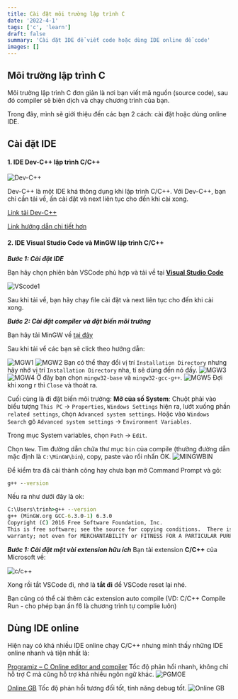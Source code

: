 ```yaml
---
title: Cài đặt môi trường lập trình C
date: '2022-4-1'
tags: ['c', 'learn']
draft: false
summary: 'Cài đặt IDE để viết code hoặc dùng IDE online để code'
images: []
---
```


## Môi trường lập trình C

Môi trường lập trình C đơn giản là nơi bạn viết mã nguồn (source code), sau đó compiler sẽ biên dịch và chạy chương trình của bạn.

Trong đây, mình sẽ giới thiệu đến các bạn 2 cách: cài đặt hoặc dùng online IDE.

## Cài đặt IDE

#### 1. IDE Dev-C++ lập trình C/C++

![Dev-C++](https://a.fsdn.com/con/app/proj/orwelldevcpp/screenshots/devcpp5200.png/max/max/1)

Dev-C++ là một IDE khá thông dụng khi lập trình C/C++. Với Dev-C++, bạn chỉ cần tải về, ấn cài đặt và next liên tục cho đến khi cài xong.

[Link tải Dev-C++](https://sourceforge.net/projects/orwelldevcpp/)

[Link hướng dẫn chi tiết hơn](https://www.thegioididong.com/game-app/cach-tai-va-cai-dat-ide-dev-c-moi-nhat-compiler-c-1318620)

#### 2. IDE Visual Studio Code và MinGW lập trình C/C++

**_Bước 1: Cài đặt IDE_**

Bạn hãy chọn phiên bản VSCode phù hợp và tải về tại **[Visual Studio Code](https://code.visualstudio.com/)**

![VScode1](https://codelearn.io/Media/Default/Users/CWJ_5Fdelta33582/MyPic/01.png)

Sau khi tải về, bạn hãy chạy file cài đặt và next liên tục cho đến khi cài xong.

**_Bước 2: Cài đặt compiler và đặt biến môi trường_**

Bạn hãy tải MinGW về [tại đây](https://sourceforge.net/projects/mingw/)

Sau khi tải về các bạn sẽ click theo hướng dẫn:

![MGW1](https://codelearn.io/Media/Default/Users/J_2EDelta/MyPic/mingw.png)
![MGW2](https://codelearn.io/Media/Default/Users/J_2EDelta/MyPic/mingw2.png)
Bạn có thể thay đổi vị trí `Installation Directory` nhưng hãy nhớ vị trí `Installation Directory` nha, tí sẽ dùng đến nó đấy.
![MGW3](https://codelearn.io/Media/Default/Users/J_2EDelta/MyPic/mingw3.png)
![MGW4](https://codelearn.io/Media/Default/Users/J_2EDelta/MyPic/mingw4.png)
Ở đây bạn chọn `mingw32-base` và `mingw32-gcc-g++`.
![MGW5](https://codelearn.io/Media/Default/Users/J_2EDelta/MyPic/mingw5.png)
Đợi khi xong r thì `Close` và thoát ra.

Cuối cùng là đi đặt biến môi trường:
**Mở của số System**: Chuột phải vào biểu tượng `This PC` -> `Properties`, `Windows Settings` hiện ra, lướt xuống phần `related settings`, chọn `Advanced system settings`. Hoặc vào `Windows Search` gõ `Advanced system settings` -> `Environment Variables`.

Trong mục System variables, chọn `Path` -> `Edit`.

Chọn `New`. Tìm đường dẫn chứa thư mục `bin` của compile (thường đường dẫn mặc định là `C:\MinGW\bin`), copy, paste vào rồi nhấn OK.
![MINGWBIN](https://codelearn.io/Media/Default/Users/J_2EDelta/MyPic/varenron.png)

Để kiểm tra đã cài thành công hay chưa bạn mở Command Prompt và gõ:

```cmd
g++ --version
```

Nếu ra như dưới đây là ok:

```cmd
C:\Users\trinh>g++ --version
g++ (MinGW.org GCC-6.3.0-1) 6.3.0
Copyright (C) 2016 Free Software Foundation, Inc.
This is free software; see the source for copying conditions.  There is NO
warranty; not even for MERCHANTABILITY or FITNESS FOR A PARTICULAR PURPOSE.
```

**_Bước 1: Cài đặt một vài extension hữu ích_**
Bạn tải extension **C/C++** của Microsoft về:

![c/c++](https://codelearn.io/Media/Default/Users/J_2EDelta/MyPic/ext.png)

Xong rồi tắt VSCode đi, nhớ là **tắt đi** để VSCode reset lại nhé.

Bạn cũng có thể cài thêm các extension auto compile (VD: C/C++ Compile Run - cho phép bạn ấn f6 là chương trình tự complie luôn)

## Dùng IDE online

Hiện nay có khá nhiều IDE online chạy C/C++ nhưng mình thấy những IDE online nhanh và tiện nhất là:

[Programiz – C Online editor and compiler](https://www.programiz.com/c-programming/online-compiler/)
Tốc độ phản hồi nhanh, không chỉ hỗ trợ C mà cũng hỗ trợ khá nhiều ngôn ngữ khác.
![PGMOE](https://www.troubleshootyourself.com/wp-content/uploads/2020/11/programiz-c.png)

[Online GB](https://www.onlinegdb.com/)
Tốc độ phản hồi tương đối tốt, tính năng debug tốt.
![Online GB](https://www.softwaretestinghelp.com/wp-content/qa/uploads/2020/09/OnlineGDB.jpg)
